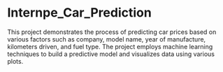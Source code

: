 # Internpe_Car_Prediction
This project demonstrates the process of predicting car prices based on various factors such as company, model name, year of manufacture, kilometers driven, and fuel type. The project employs machine learning techniques to build a predictive model and visualizes data using various plots.
